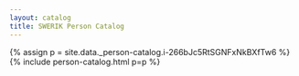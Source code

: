```yaml
---
layout: catalog
title: SWERIK Person Catalog
---
```

{% assign p = site.data._person-catalog.i-266bJc5RtSGNFxNkBXfTw6 %}
{% include person-catalog.html p=p %}

